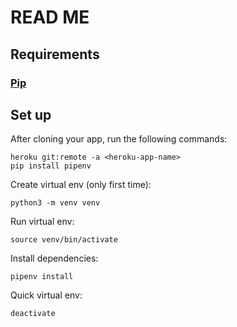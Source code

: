 # READ ME

## Requirements

### [Pip](https://pip.pypa.io/en/stable/installing/)


## Set up

After cloning your app, run the following commands:

```
heroku git:remote -a <heroku-app-name>
pip install pipenv
```

Create virtual env (only first time):

```
python3 -m venv venv
```

Run virtual env:

```
source venv/bin/activate
```

Install dependencies:

```
pipenv install
```

Quick virtual env:

```
deactivate
```

